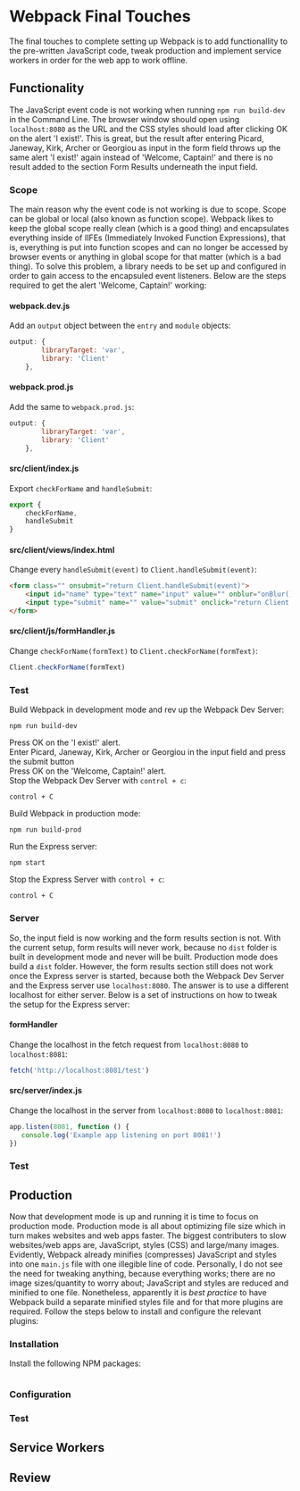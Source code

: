 # Webpack Final Touches
The final touches to complete setting up Webpack is to add functionallity to the pre-written JavaScript code, tweak production and implement service workers in order for the web app to work offline.

## Functionality
The JavaScript event code is not working when running `npm run build-dev` in the Command Line. The browser window should open using `localhost:8080` as the URL and the CSS styles should load after clicking OK on the alert 'I exist!'. This is great, but the result after entering Picard, Janeway, Kirk, Archer or Georgiou as input in the form field throws up the same alert 'I exist!' again instead of 'Welcome, Captain!' and there is no result added to the section Form Results underneath the input field.

### Scope
The main reason why the event code is not working is due to scope. Scope can be global or local (also known as function scope). Webpack likes to keep the global scope really clean (which is a good thing) and encapsulates everything inside of IIFEs (Immediately Invoked Function Expressions), that is, everything is put into function scopes and can no longer be accessed by browser events or anything in global scope for that matter (which is a bad thing). To solve this problem, a library needs to be set up and configured in order to gain access to the encapsuled event listeners. Below are the steps required to get the alert 'Welcome, Captain!' working:

#### webpack.dev.js
Add an `output` object between the `entry` and `module` objects:
```js
output: {
        libraryTarget: 'var',
        library: 'Client'
    },
```
#### webpack.prod.js
Add the same to `webpack.prod.js`:
```js
output: {
        libraryTarget: 'var',
        library: 'Client'
    },
```
#### src/client/index.js
Export `checkForName` and `handleSubmit`:
```js
export {
    checkForName,
    handleSubmit
}
```
#### src/client/views/index.html
Change every `handleSubmit(event)` to `Client.handleSubmit(event)`:
```html
<form class="" onsubmit="return Client.handleSubmit(event)">
    <input id="name" type="text" name="input" value="" onblur="onBlur()" placeholder="Name">
    <input type="submit" name="" value="submit" onclick="return Client.handleSubmit(event)" onsubmit="return Client.handleSubmit(event)">
</form>
```
#### src/client/js/formHandler.js
Change `checkForName(formText)` to `Client.checkForName(formText)`:
```js
Client.checkForName(formText)
```

### Test
Build Webpack in development mode and rev up the Webpack Dev Server:
```
npm run build-dev
```
Press OK on the 'I exist!' alert.</br>
Enter Picard, Janeway, Kirk, Archer or Georgiou in the input field and press the submit button</br>
Press OK on the 'Welcome, Captain!' alert.</br>
Stop the Webpack Dev Server with `control + c`:
```
control + C
```
Build Webpack in production mode:
```
npm run build-prod
```
Run the Express server:
```
npm start
```
Stop the Express Server with `control + c`:
```
control + C
```

### Server
So, the input field is now working and the form results section is not. With the current setup, form results will never work, because no `dist` folder is built in development mode and never will be built. Production mode does build a `dist` folder. However, the form results section still does not work once the Express server is started, because both the Webpack Dev Server and the Express server use `localhost:8080`. The answer is to use a different localhost for either server. Below is a set of instructions on how to tweak the setup for the Express server:

#### formHandler
Change the localhost in the fetch request from `localhost:8080` to `localhost:8081`:
```js
fetch('http://localhost:8081/test')
```
#### src/server/index.js
 Change the localhost in the server from `localhost:8080` to `localhost:8081`:
 ```js
app.listen(8081, function () {
    console.log('Example app listening on port 8081!')
})
 ```

### Test

## Production
Now that development mode is up and running it is time to focus on production mode. Production mode is all about optimizing file size which in turn makes websites and web apps faster. The biggest contributers to slow websites/web apps are, JavaScript, styles (CSS) and large/many images. Evidently, Webpack already minifies (compresses) JavaScript and styles into one `main.js` file with one illegible line of code. Personally, I do not see the need for tweaking anything, because everything works; there are no image sizes/quantity to worry about; JavaScript and styles are reduced and minified to one file. Nonetheless, apparently it is *best practice* to have Webpack build a separate minified styles file and for that more plugins are required. Follow the steps below to install and configure the relevant plugins:

### Installation
Install the following NPM packages:
```

```

### Configuration

### Test

## Service Workers

## Review
